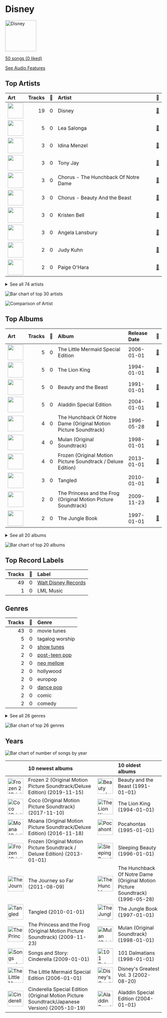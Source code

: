 # Disney


<img src="https://mosaic.scdn.co/640/ab67616d0000b2732a8b6ce34511614c9373f423ab67616d0000b2732bf585fa65e5608b365f4909ab67616d0000b273597905f8f46dfc60f5a6d11fab67616d0000b273660aadbda2da6b1c2dd3d1a5" alt="Disney" width="100" />

[50 songs (0 liked)](tracks.md)

[See Audio Features](audio_features.md)

## Top Artists

| Art | Tracks | 💚 | Artist | 🔗 |
|:---|---:|---:|:---|:---|
| <img src="https://i.scdn.co/image/ab6761610000e5ebc698d53b77db34027b00f853" alt="" width="50" /> | 19 | 0 | Disney | [🔗](https://open.spotify.com/artist/3xvaSlT4xsyk6lY1ESOspO) |
| <img src="https://i.scdn.co/image/191d9c926a51e6d0abc49b7416689b52a2662efc" alt="" width="50" /> | 5 | 0 | Lea Salonga | [🔗](https://open.spotify.com/artist/1GlMjIezcLwV3OFlX0uXOv) |
| <img src="https://i.scdn.co/image/ab6761610000e5eb408a975888e8eeea2aa8e604" alt="" width="50" /> | 3 | 0 | Idina Menzel | [🔗](https://open.spotify.com/artist/73Np75Wv2tju61Eo9Zw4IR) |
| <img src="https://i.scdn.co/image/ab67616d0000b27314dd049936f9d42787c8128d" alt="" width="50" /> | 3 | 0 | Tony Jay | [🔗](https://open.spotify.com/artist/5qQpn0ZokyamZjyKtkKUYD) |
| <img src="nan" alt="" width="50" /> | 3 | 0 | Chorus - The Hunchback Of Notre Dame | [🔗](https://open.spotify.com/artist/5oHSxqr1uDloCbJJPNBd6T) |
| <img src="nan" alt="" width="50" /> | 3 | 0 | Chorus - Beauty And the Beast | [🔗](https://open.spotify.com/artist/3kWWBtNzJFtKA222gZz39d) |
| <img src="https://i.scdn.co/image/4696b636f6be50265a1226814629eea4ed48a8e6" alt="" width="50" /> | 3 | 0 | Kristen Bell | [🔗](https://open.spotify.com/artist/2kHxkdiKCSnHMkhIgFBZaI) |
| <img src="https://i.scdn.co/image/ab67616d0000b273a6d80e2ed079cf1183ade19a" alt="" width="50" /> | 3 | 0 | Angela Lansbury | [🔗](https://open.spotify.com/artist/0LtVJXnPR8msCJiE2DjHxy) |
| <img src="https://i.scdn.co/image/ab67616d0000b27391802cd59c40ec47424e2635" alt="" width="50" /> | 2 | 0 | Judy Kuhn | [🔗](https://open.spotify.com/artist/7tHd518aPjJYUgyv9bidBz) |
| <img src="https://i.scdn.co/image/04b70356aa016a0b99be4b7402c8637e923cee93" alt="" width="50" /> | 2 | 0 | Paige O'Hara | [🔗](https://open.spotify.com/artist/7oavKrnYbTZPAPq7zCuipM) |


<details>
<summary>See all 74 artists</summary>

| Art | Tracks | 💚 | Artist | 🔗 |
|:---|---:|---:|:---|:---|
| <img src="nan" alt="" width="50" /> | 2 | 0 | Samuel E. Wright | [🔗](https://open.spotify.com/artist/6Id8rcDNyBXPcgKQVfQ8rX) |
| <img src="https://i.scdn.co/image/ab6761610000e5eb21f0cc7dc3f69be76f6f7c11" alt="" width="50" /> | 2 | 0 | Joseph Williams | [🔗](https://open.spotify.com/artist/5xk0kRuXn1zToTHpHAqpui) |
| <img src="https://i.scdn.co/image/ab67616d0000b27317f613f05ec89836d8c4ad0c" alt="" width="50" /> | 2 | 0 | Jerry Orbach | [🔗](https://open.spotify.com/artist/5i2OpmeVKsmViqoETxuOvO) |
| <img src="https://i.scdn.co/image/ab67616d0000b2730cc79e7adefed420553e65fe" alt="" width="50" /> | 2 | 0 | Jason Weaver | [🔗](https://open.spotify.com/artist/5UdPkKWd8YNR5xGcmqH9QJ) |
| <img src="nan" alt="" width="50" /> | 2 | 0 | Tom Hulce | [🔗](https://open.spotify.com/artist/4wd5K3s3ekf0czSh2qGjTD) |
| <img src="https://i.scdn.co/image/71f1d9f48ea0176ccb1e4bea3925c39b4af9b3b5" alt="" width="50" /> | 2 | 0 | Robin Williams | [🔗](https://open.spotify.com/artist/4OrieSJUghNfNx5UuPCgxF) |
| <img src="nan" alt="" width="50" /> | 2 | 0 | Chorus - Mulan | [🔗](https://open.spotify.com/artist/4KpdqBDU2C5gB3vhdojuqA) |
| <img src="nan" alt="" width="50" /> | 2 | 0 | Bruce Reitherman | [🔗](https://open.spotify.com/artist/43HPW60tz4BMYMRnmXMagJ) |
| <img src="https://i.scdn.co/image/ab67616d0000b273a22b3c7eefefd14e57cc068b" alt="" width="50" /> | 2 | 0 | Brad Kane | [🔗](https://open.spotify.com/artist/3dAzSJ9lQnJSq5Z0OgDBep) |
| <img src="https://i.scdn.co/image/ab6761610000e5eb65c99d6d784dc2cabd2a5492" alt="" width="50" /> | 2 | 0 | Mandy Moore | [🔗](https://open.spotify.com/artist/2LJxr7Pt3JnP60eLxwbDOu) |
| <img src="https://i.scdn.co/image/ab67616d0000b2732b51c93627409f4bca132d96" alt="" width="50" /> | 2 | 0 | Phil Harris | [🔗](https://open.spotify.com/artist/2ISMfPtVzHc9jDDVPUEHDa) |
| <img src="https://i.scdn.co/image/ab67616d0000b273d0c7dc63c51d6b24862592e9" alt="" width="50" /> | 2 | 0 | Richard White | [🔗](https://open.spotify.com/artist/0jWqALm6pl5CHj5N0eO68G) |
| <img src="nan" alt="" width="50" /> | 2 | 0 | Ernie Sabella | [🔗](https://open.spotify.com/artist/0RH6EMxqfzCEB7QCSKQ4xr) |
| <img src="https://i.scdn.co/image/ab67616d0000b27327028def34ab4b09f54f76d4" alt="" width="50" /> | 2 | 0 | Nathan Lane | [🔗](https://open.spotify.com/artist/0P0do9GwiSgweSF6Ui3mrv) |
| <img src="https://i.scdn.co/image/ab67616d0000b2737e167cbf34879564304ed076" alt="" width="50" /> | 2 | 0 | David Ogden Stiers | [🔗](https://open.spotify.com/artist/0N0dbr5s2y20PAo2cDAeVP) |
| <img src="https://i.scdn.co/image/ab6772690000c46c4165ef3e7669f249706b8999" alt="" width="50" /> | 1 | 0 | Sally Dworsky | [🔗](https://open.spotify.com/artist/7vK6xoR5zT4DypEu0blUku) |
| <img src="https://i.scdn.co/image/ab67616d0000b2732fa17f03805db6002c7715b3" alt="" width="50" /> | 1 | 0 | Verna Felton | [🔗](https://open.spotify.com/artist/7aU90hxXexP47nEeMee6xM) |
| <img src="nan" alt="" width="50" /> | 1 | 0 | Billy Bletcher | [🔗](https://open.spotify.com/artist/7MCVs8C2nykvXVyTyrUoVd) |
| <img src="nan" alt="" width="50" /> | 1 | 0 | Beth Fowler | [🔗](https://open.spotify.com/artist/7KNW6OwcA260MsaEtnvhxV) |
| <img src="nan" alt="" width="50" /> | 1 | 0 | Harvey Fierstein | [🔗](https://open.spotify.com/artist/7G6zawIBBtDX1WvuT97Ei9) |
| <img src="nan" alt="" width="50" /> | 1 | 0 | Laura Williams | [🔗](https://open.spotify.com/artist/6wIj7GdxBjFtw6ySpzazwo) |
| <img src="nan" alt="" width="50" /> | 1 | 0 | Agatha Lee Monn | [🔗](https://open.spotify.com/artist/6kHu5ICQRBZdsAHjAjQlmp) |
| <img src="https://i.scdn.co/image/f18d69d006ccd5bce40592da9c8b244ed5814070" alt="" width="50" /> | 1 | 0 | Jeremy Irons | [🔗](https://open.spotify.com/artist/6QRb3jE2lCfMU1iUuVQMaV) |
| <img src="https://i.scdn.co/image/f372f0bc303e9ebbcc49227f256428d52961ab9f" alt="" width="50" /> | 1 | 0 | Carmen Twillie | [🔗](https://open.spotify.com/artist/6O3ZB5Cz5CNT3wQWouKcNJ) |
| <img src="https://i.scdn.co/image/ab67616d0000b273f0864dea3c557afdb250248b" alt="" width="50" /> | 1 | 0 | Paul Kandel | [🔗](https://open.spotify.com/artist/6M3XR163Q68THc9IFMwfAH) |
| <img src="https://i.scdn.co/image/c70b45b55261e4a201300931f11f5988a9c34478" alt="" width="50" /> | 1 | 0 | Cheech Marin | [🔗](https://open.spotify.com/artist/68TP2Pr8i7dvyFHU0p748r) |
| <img src="https://i.scdn.co/image/ab67616d0000b273e7fec29c8ce38bd57ca100ba" alt="" width="50" /> | 1 | 0 | Bruce Adler | [🔗](https://open.spotify.com/artist/66oKiXdIQP7MwN0gPUY0FD) |
| <img src="nan" alt="" width="50" /> | 1 | 0 | Rene Auberjonois | [🔗](https://open.spotify.com/artist/5vLv7RBpAmIPypST2zhKUw) |
| <img src="https://i.scdn.co/image/b7cb8a2d95ba2ca94fc0e133611b5b680014c52e" alt="" width="50" /> | 1 | 0 | Auli'i Cravalho | [🔗](https://open.spotify.com/artist/5mnS9jJdKQQcRSqFu5YPVe) |
| <img src="https://i.scdn.co/image/ab6761610000e5eb6b9f3c46017f630cb024056a" alt="" width="50" /> | 1 | 0 | Donny Osmond | [🔗](https://open.spotify.com/artist/5ZEAzHE2TzAwUcOj6jMIgf) |
| <img src="https://i.scdn.co/image/ab67616d0000b273af3b56ff58ed402be417316b" alt="" width="50" /> | 1 | 0 | Rowan Atkinson | [🔗](https://open.spotify.com/artist/5U4QDnlOlmZx9MHV45EoDE) |
| <img src="nan" alt="" width="50" /> | 1 | 0 | Katie Lopez | [🔗](https://open.spotify.com/artist/5Kkhk21siwbW3BfZUwpykJ) |
| <img src="nan" alt="" width="50" /> | 1 | 0 | Donna Murphy | [🔗](https://open.spotify.com/artist/5BuTOT6mPoNZ5EmaPheBI9) |
| <img src="nan" alt="" width="50" /> | 1 | 0 | Jesse Corti | [🔗](https://open.spotify.com/artist/53vhGhGRoi9ARM7kr3jrz5) |
| <img src="https://i.scdn.co/image/85e8343b215c98ad063417ac2f6b63919557721a" alt="" width="50" /> | 1 | 0 | Louis Prima | [🔗](https://open.spotify.com/artist/52lBOxCxbJg0ttXEW9CQpW) |
| <img src="nan" alt="" width="50" /> | 1 | 0 | Kristle Edwards | [🔗](https://open.spotify.com/artist/4y5d67UxD0QON2vRZOjXZ6) |
| <img src="https://i.scdn.co/image/ab6761610000e5eb583a4cf451be21040cfaa0a4" alt="" width="50" /> | 1 | 0 | Jodi Benson | [🔗](https://open.spotify.com/artist/4mmMtabvFCKA6HfmVmitNH) |
| <img src="nan" alt="" width="50" /> | 1 | 0 | Pinto Colvig | [🔗](https://open.spotify.com/artist/4X8LTt7CXvrqzfS4G4ONUX) |
| <img src="https://i.scdn.co/image/ab67616d0000b2731d1df30dba74b61672934440" alt="" width="50" /> | 1 | 0 | Ilene Woods | [🔗](https://open.spotify.com/artist/4DovRSplr3yJIeE3r0RtHj) |
| <img src="https://i.scdn.co/image/ab6761610000e5ebbf591218adebbf576d52e665" alt="" width="50" /> | 1 | 0 | Santino Fontana | [🔗](https://open.spotify.com/artist/47NluEnhJda2gsnjuvcoob) |
| <img src="nan" alt="" width="50" /> | 1 | 0 | Jerry Tondo | [🔗](https://open.spotify.com/artist/3wUpOiaLjwAZNregbC7CxO) |
| <img src="nan" alt="" width="50" /> | 1 | 0 | Mice Chorus | [🔗](https://open.spotify.com/artist/3gcnVAcMBdtYbril7EqBz6) |
| <img src="https://i.scdn.co/image/ab6761610000e5eb5dcabf363571181dba3ecf66" alt="" width="50" /> | 1 | 0 | Matthew Wilder | [🔗](https://open.spotify.com/artist/3bmFPbLMiLxtR9tFrTcKcP) |
| <img src="nan" alt="" width="50" /> | 1 | 0 | Zachary Levi | [🔗](https://open.spotify.com/artist/3XSyTI9ct70ZheMESAv2st) |
| <img src="https://i.scdn.co/image/ab67616d0000b2730716ee3afeb1b43476782864" alt="" width="50" /> | 1 | 0 | Bill Lee | [🔗](https://open.spotify.com/artist/3UcnwnNwP6egaBs7DAgRdJ) |
| <img src="https://i.scdn.co/image/ab6761610000e5eb4dc932abd84f977a7bd80d42" alt="" width="50" /> | 1 | 0 | Robby Benson | [🔗](https://open.spotify.com/artist/3QcGV278a6mmLRTOK29WBP) |
| <img src="https://i.scdn.co/image/ab6761610000e5ebe68295308bfd008cedf0f2c1" alt="" width="50" /> | 1 | 0 | Jim Cummings | [🔗](https://open.spotify.com/artist/3OIPwMAZipDCLQwHmxS5EG) |
| <img src="https://i.scdn.co/image/ab6761610000e5ebfed5626c008ba961a81dd218" alt="" width="50" /> | 1 | 0 | Dr. John | [🔗](https://open.spotify.com/artist/320TrJub4arztwXRm7kqVO) |
| <img src="https://i.scdn.co/image/038078d1e58100273d291941ce8ef965a62a70c6" alt="" width="50" /> | 1 | 0 | Marni Nixon | [🔗](https://open.spotify.com/artist/2Npf96k0QoY8YYwqnELDmQ) |
| <img src="nan" alt="" width="50" /> | 1 | 0 | Heidi Mollenhauer | [🔗](https://open.spotify.com/artist/2FmXrymxv6kNBnA66HpoPt) |
| <img src="nan" alt="" width="50" /> | 1 | 0 | Bill Shirley | [🔗](https://open.spotify.com/artist/259T26oxdhM7losfoXOXOl) |
| <img src="https://i.scdn.co/image/ab67616d0000b273ce08b21547da1ec0024240fe" alt="" width="50" /> | 1 | 0 | Mary Costa | [🔗](https://open.spotify.com/artist/1qeo0u3hwxCBcYsn3a4kyo) |
| <img src="nan" alt="" width="50" /> | 1 | 0 | Libertad García Fonzi | [🔗](https://open.spotify.com/artist/1jQ4JIz6HwngSsLWnzgPxA) |
| <img src="nan" alt="" width="50" /> | 1 | 0 | Chorus - Sleeping Beauty | [🔗](https://open.spotify.com/artist/1c4ltuRXEIo20Y9UOPxiA0) |
| <img src="https://i.scdn.co/image/ab67616d0000b2732b6a0854b680c0f8b6aef6f7" alt="" width="50" /> | 1 | 0 | Whoopi Goldberg | [🔗](https://open.spotify.com/artist/1ZsoHNxHMKTgliJcxSRlb5) |
| <img src="https://i.scdn.co/image/ab6761610000e5eb1cf32251011d049c26855ae4" alt="" width="50" /> | 1 | 0 | AURORA | [🔗](https://open.spotify.com/artist/1WgXqy2Dd70QQOU7Ay074N) |
| <img src="nan" alt="" width="50" /> | 1 | 0 | Keith David | [🔗](https://open.spotify.com/artist/1LPgqTHt7RmHwYtS9KQTMY) |
| <img src="https://i.scdn.co/image/ab6761610000e5ebcc494ba98eadd560b5001226" alt="" width="50" /> | 1 | 0 | Lebo M. | [🔗](https://open.spotify.com/artist/0zp9qNDSeYi3QEodhcKAAA) |
| <img src="nan" alt="" width="50" /> | 1 | 0 | Dorothy Compton | [🔗](https://open.spotify.com/artist/0humNRtJZUnSFh10d8Vnou) |
| <img src="https://i.scdn.co/image/ab67616d0000b27305d0d8ec1b50e468268e1a54" alt="" width="50" /> | 1 | 0 | Pat Carroll | [🔗](https://open.spotify.com/artist/0Yy9u86cq66Se2pB9fYaiW) |
| <img src="nan" alt="" width="50" /> | 1 | 0 | Gabriella Flores | [🔗](https://open.spotify.com/artist/0IFKI1ya1XM9LGVktNS2cS) |
| <img src="https://i.scdn.co/image/ab67616d0000b2739e28a135e8a46e60bcc50ad2" alt="" width="50" /> | 1 | 0 | Gael Garcia Bernal | [🔗](https://open.spotify.com/artist/09oR0uKhqwScsKa2eUK97p) |
| <img src="nan" alt="" width="50" /> | 1 | 0 | Mary Moder | [🔗](https://open.spotify.com/artist/00ud2vhOOcbrUyGGYPSTYh) |
| <img src="nan" alt="" width="50" /> | 1 | 0 | James Hong | [🔗](https://open.spotify.com/artist/00erTY7OuCOdNTN36srPNN) |

</details>


![Bar chart of top 30 artists](../../images/playlists/disney/artists.png)

![Comparison of Artist](../../images/playlists/disney/artists_comparison.png)

## Top Albums

| Art | Tracks | 💚 | Album | Release Date | 🔗 |
|:---|---:|---:|:---|:---|:---|
| <img src="https://i.scdn.co/image/ab67616d0000b27327bc049f5d573b73e4cc96ef" alt="" width="50" /> | 5 | 0 | The Little Mermaid Special Edition | 2006-01-01 | [🔗](https://open.spotify.com/album/4aAwvCRNJIqiUGVEjieWv6) |
| <img src="https://i.scdn.co/image/ab67616d0000b273660aadbda2da6b1c2dd3d1a5" alt="" width="50" /> | 5 | 0 | The Lion King | 1994-01-01 | [🔗](https://open.spotify.com/album/3YA5DdB3wSz4pdfEXoMyRd) |
| <img src="https://i.scdn.co/image/ab67616d0000b2732bf585fa65e5608b365f4909" alt="" width="50" /> | 5 | 0 | Beauty and the Beast | 1991-01-01 | [🔗](https://open.spotify.com/album/3O5p9VNddbwvqWTdYKEqV5) |
| <img src="https://i.scdn.co/image/ab67616d0000b2734a4b92dcf7a5c51cc4f7424c" alt="" width="50" /> | 5 | 0 | Aladdin Special Edition | 2004-01-01 | [🔗](https://open.spotify.com/album/7bt2aty3lUo6Q1Ud8pthRz) |
| <img src="https://i.scdn.co/image/ab67616d0000b273a45790b93f47d427a2aefa9d" alt="" width="50" /> | 4 | 0 | The Hunchback Of Notre Dame (Original Motion Picture Soundtrack) | 1996-05-28 | [🔗](https://open.spotify.com/album/7btQeUDTIIfnh2iCQ8Pfhq) |
| <img src="https://i.scdn.co/image/ab67616d0000b27388781d268ea3b5a35518eecc" alt="" width="50" /> | 4 | 0 | Mulan (Original Soundtrack) | 1998-01-01 | [🔗](https://open.spotify.com/album/3Ohs7Jo6GM6mydUOL0m5aC) |
| <img src="https://i.scdn.co/image/ab67616d0000b2734b1899123e484c034e31164e" alt="" width="50" /> | 4 | 0 | Frozen (Original Motion Picture Soundtrack / Deluxe Edition) | 2013-01-01 | [🔗](https://open.spotify.com/album/7lZs5r4oQV2nutddffLrg0) |
| <img src="https://i.scdn.co/image/ab67616d0000b273597905f8f46dfc60f5a6d11f" alt="" width="50" /> | 3 | 0 | Tangled | 2010-01-01 | [🔗](https://open.spotify.com/album/1l0aFrH24oPrQSqGtfeFyE) |
| <img src="https://i.scdn.co/image/ab67616d0000b273d5758ffb1632e086776cf14d" alt="" width="50" /> | 2 | 0 | The Princess and the Frog (Original Motion Picture Soundtrack) | 2009-11-23 | [🔗](https://open.spotify.com/album/0CcL28OkH89kjgKpNZC8sW) |
| <img src="https://i.scdn.co/image/ab67616d0000b273d897c1143b832479966b407d" alt="" width="50" /> | 2 | 0 | The Jungle Book | 1997-01-01 | [🔗](https://open.spotify.com/album/7zdZNXoapFcOW663zgLdOE) |


<details>
<summary>See all 20 albums</summary>

| Art | Tracks | 💚 | Album | Release Date | 🔗 |
|:---|---:|---:|:---|:---|:---|
| <img src="https://i.scdn.co/image/ab67616d0000b273281dfd7af2ee99a124404623" alt="" width="50" /> | 2 | 0 | Pocahontas | 1995-01-01 | [🔗](https://open.spotify.com/album/7L6kEZVkWh7OEI71b1JHZd) |
| <img src="https://i.scdn.co/image/ab67616d0000b273dda924a83894bc750e69845a" alt="" width="50" /> | 1 | 0 | The Journey so Far | 2011-08-09 | [🔗](https://open.spotify.com/album/3zr8JDmixklHY1sOURyfoK) |
| <img src="https://i.scdn.co/image/ab67616d0000b2732a8b6ce34511614c9373f423" alt="" width="50" /> | 1 | 0 | Songs and Story: Cinderella | 2009-01-01 | [🔗](https://open.spotify.com/album/1d4rBfCtXPqkphzbvjokLa) |
| <img src="https://i.scdn.co/image/ab67616d0000b2739a1b229fe1a132abf9599362" alt="" width="50" /> | 1 | 0 | Sleeping Beauty | 1996-01-01 | [🔗](https://open.spotify.com/album/3U3I9TY7on88tPvM1guh54) |
| <img src="https://i.scdn.co/image/ab67616d0000b2733505183cc0e24d2f7560174a" alt="" width="50" /> | 1 | 0 | Moana (Original Motion Picture Soundtrack/Deluxe Edition) | 2016-11-18 | [🔗](https://open.spotify.com/album/6pZj4nvx6lV3ulIK3BSjvs) |
| <img src="https://i.scdn.co/image/ab67616d0000b2736ff59d18c018a2845758deed" alt="" width="50" /> | 1 | 0 | Frozen 2 (Original Motion Picture Soundtrack/Deluxe Edition) | 2019-11-15 | [🔗](https://open.spotify.com/album/4M07HWIlZr7zoXoxDHR5mz) |
| <img src="https://i.scdn.co/image/ab67616d0000b273ea64ccdfa35a32dddeaec8fc" alt="" width="50" /> | 1 | 0 | Disney's Greatest Vol. 3 | 2002-08-20 | [🔗](https://open.spotify.com/album/6UuNvv5UFJG5bQkYzQIarh) |
| <img src="https://i.scdn.co/image/ab67616d0000b2731f062b7159e8f230120512bf" alt="" width="50" /> | 1 | 0 | Coco (Original Motion Picture Soundtrack) | 2017-11-10 | [🔗](https://open.spotify.com/album/7nMexBA71PdwPnfqS5Yji5) |
| <img src="https://i.scdn.co/image/ab67616d0000b2736b4d7353d778b84853751cda" alt="" width="50" /> | 1 | 0 | Cinderella Special Edition (Original Motion Picture Soundtrack/Japanese Version) | 2005-10-19 | [🔗](https://open.spotify.com/album/3QAxBLpXRLVMh1dRtuQa0q) |
| <img src="https://i.scdn.co/image/ab67616d0000b2739734b880ec5742822e49db80" alt="" width="50" /> | 1 | 0 | 101 Dalmatians | 1998-01-01 | [🔗](https://open.spotify.com/album/6hcQqEfqHDkQZl1bdgr4Vr) |

</details>


![Bar chart of top 20 albums](../../images/playlists/disney/albums.png)

## Top Record Labels

| Tracks | 💚 | Label |
|---:|---:|:---|
| 49 | 0 | [Walt Disney Records](../../labels/walt_disney_records/overview.md) |
| 1 | 0 | LML Music |



## Genres

| Tracks | 💚 | Genre |
|---:|---:|:---|
| 43 | 0 | movie tunes |
| 5 | 0 | tagalog worship |
| 2 | 0 | [show tunes](../../genres/show_tunes/overview.md) |
| 2 | 0 | [post-teen pop](../../genres/post_teen_pop/overview.md) |
| 2 | 0 | [neo mellow](../../genres/neo_mellow/overview.md) |
| 2 | 0 | hollywood |
| 2 | 0 | europop |
| 2 | 0 | [dance pop](../../genres/dance_pop/overview.md) |
| 2 | 0 | comic |
| 2 | 0 | comedy |


<details>
<summary>See all 26 genres</summary>

| Tracks | 💚 | Genre |
|---:|---:|:---|
| 2 | 0 | [broadway](../../genres/broadway/overview.md) |
| 1 | 0 | traditional blues |
| 1 | 0 | swing |
| 1 | 0 | soul |
| 1 | 0 | roots rock |
| 1 | 0 | piano blues |
| 1 | 0 | new orleans blues |
| 1 | 0 | modern blues |
| 1 | 0 | lounge |
| 1 | 0 | louisiana blues |
| 1 | 0 | jump blues |
| 1 | 0 | jazz blues |
| 1 | 0 | funk |
| 1 | 0 | bubblegum pop |
| 1 | 0 | blues |
| 1 | 0 | [adult standards](../../genres/adult_standards/overview.md) |

</details>


![Bar chart of top 26 genres](../../images/playlists/disney/genres.png)

## Years



![Bar chart of number of songs by year](../../images/playlists/disney/years.png)

| ​ | 10 newest albums | ​​ | 10 oldest albums |
|:---|:---|:---|:---|
| <img src="https://i.scdn.co/image/ab67616d0000b2736ff59d18c018a2845758deed" alt="Frozen 2 (Original Motion Picture Soundtrack/Deluxe Edition)" width="50" /> | Frozen 2 (Original Motion Picture Soundtrack/Deluxe Edition) (2019-11-15) | <img src="https://i.scdn.co/image/ab67616d0000b2732bf585fa65e5608b365f4909" alt="Beauty and the Beast" width="50" /> | Beauty and the Beast (1991-01-01) |
| <img src="https://i.scdn.co/image/ab67616d0000b2731f062b7159e8f230120512bf" alt="Coco (Original Motion Picture Soundtrack)" width="50" /> | Coco (Original Motion Picture Soundtrack) (2017-11-10) | <img src="https://i.scdn.co/image/ab67616d0000b273660aadbda2da6b1c2dd3d1a5" alt="The Lion King" width="50" /> | The Lion King (1994-01-01) |
| <img src="https://i.scdn.co/image/ab67616d0000b2733505183cc0e24d2f7560174a" alt="Moana (Original Motion Picture Soundtrack/Deluxe Edition)" width="50" /> | Moana (Original Motion Picture Soundtrack/Deluxe Edition) (2016-11-18) | <img src="https://i.scdn.co/image/ab67616d0000b273281dfd7af2ee99a124404623" alt="Pocahontas" width="50" /> | Pocahontas (1995-01-01) |
| <img src="https://i.scdn.co/image/ab67616d0000b2734b1899123e484c034e31164e" alt="Frozen (Original Motion Picture Soundtrack / Deluxe Edition)" width="50" /> | Frozen (Original Motion Picture Soundtrack / Deluxe Edition) (2013-01-01) | <img src="https://i.scdn.co/image/ab67616d0000b2739a1b229fe1a132abf9599362" alt="Sleeping Beauty" width="50" /> | Sleeping Beauty (1996-01-01) |
| <img src="https://i.scdn.co/image/ab67616d0000b273dda924a83894bc750e69845a" alt="The Journey so Far" width="50" /> | The Journey so Far (2011-08-09) | <img src="https://i.scdn.co/image/ab67616d0000b273a45790b93f47d427a2aefa9d" alt="The Hunchback Of Notre Dame (Original Motion Picture Soundtrack)" width="50" /> | The Hunchback Of Notre Dame (Original Motion Picture Soundtrack) (1996-05-28) |
| <img src="https://i.scdn.co/image/ab67616d0000b273597905f8f46dfc60f5a6d11f" alt="Tangled" width="50" /> | Tangled (2010-01-01) | <img src="https://i.scdn.co/image/ab67616d0000b273d897c1143b832479966b407d" alt="The Jungle Book" width="50" /> | The Jungle Book (1997-01-01) |
| <img src="https://i.scdn.co/image/ab67616d0000b273d5758ffb1632e086776cf14d" alt="The Princess and the Frog (Original Motion Picture Soundtrack)" width="50" /> | The Princess and the Frog (Original Motion Picture Soundtrack) (2009-11-23) | <img src="https://i.scdn.co/image/ab67616d0000b27388781d268ea3b5a35518eecc" alt="Mulan (Original Soundtrack)" width="50" /> | Mulan (Original Soundtrack) (1998-01-01) |
| <img src="https://i.scdn.co/image/ab67616d0000b2732a8b6ce34511614c9373f423" alt="Songs and Story: Cinderella" width="50" /> | Songs and Story: Cinderella (2009-01-01) | <img src="https://i.scdn.co/image/ab67616d0000b2739734b880ec5742822e49db80" alt="101 Dalmatians" width="50" /> | 101 Dalmatians (1998-01-01) |
| <img src="https://i.scdn.co/image/ab67616d0000b27327bc049f5d573b73e4cc96ef" alt="The Little Mermaid Special Edition" width="50" /> | The Little Mermaid Special Edition (2006-01-01) | <img src="https://i.scdn.co/image/ab67616d0000b273ea64ccdfa35a32dddeaec8fc" alt="Disney&#x27;s Greatest Vol. 3" width="50" /> | Disney's Greatest Vol. 3 (2002-08-20) |
| <img src="https://i.scdn.co/image/ab67616d0000b2736b4d7353d778b84853751cda" alt="Cinderella Special Edition (Original Motion Picture Soundtrack/Japanese Version)" width="50" /> | Cinderella Special Edition (Original Motion Picture Soundtrack/Japanese Version) (2005-10-19) | <img src="https://i.scdn.co/image/ab67616d0000b2734a4b92dcf7a5c51cc4f7424c" alt="Aladdin Special Edition" width="50" /> | Aladdin Special Edition (2004-01-01) |